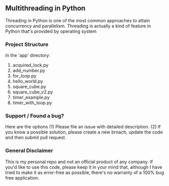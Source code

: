 ## Multithreading in Python

Threading in Python is one of the most common approaches to attain concurrency and parallelism. Threading is actually a kind of feature in Python that's provided by operating system 

### Project Structure

In the 'app' directory:
1) acquired_lock.py	
2) add_number.py
3) for_loop.py
4) hello_world.py
5) square_cube.py
6) square_cube_v2.py
7) timer_example.py
8) timer_with_loop.py

### Support / Found a bug?
Here are the options
  (1) Please file an issue with detailed description.
  (2) If you know a possible solution, please create a new brnach, update the code and then submit pull request.
  
### General Disclaimer 
This is my personal repo and not an official product of any company. If you'd like to use this code, please keep it in your mind that, although I have tried to make it as error-free as possible, there's no warranty of a 100% bug free application. 
